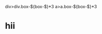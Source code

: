 <!DOCTYPE html>
<html lang="en">
<head>
    <meta charset="UTF-8">
    <meta name="viewport" content="width=device-width, initial-scale=1.0">
    <title>Document</title>
</head>
<body>
    div>div.box-${box-$}*3
    a>a.box-${box-$}*3
</body>
  <div> <h1> hii </h1></div>
</html>
<style>
    .cursor{
        cursor: url(./saber.png),auto;
    }
</style>
<!--div>div.box#box-${box-$}*8-->
